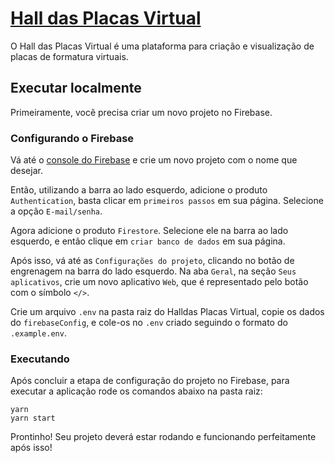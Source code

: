 # [Hall das Placas Virtual](https://hall-das-placas-virtual.vercel.app/)

O Hall das Placas Virtual é uma plataforma para criação e visualização de placas
de formatura virtuais.

## Executar localmente

Primeiramente, você precisa criar um novo projeto no Firebase.

### Configurando o Firebase

Vá até o [console do Firebase](https://console.firebase.google.com/) e crie um
novo projeto com o nome que desejar.

Então, utilizando a barra ao lado esquerdo, adicione o produto `Authentication`,
basta clicar em `primeiros passos` em sua página. Selecione a opção `E-mail/senha`.

Agora adicione o produto `Firestore`. Selecione ele na barra ao lado esquerdo, e
então clique em `criar banco de dados` em sua página.

Após isso, vá até as `Configurações do projeto`, clicando no botão de engrenagem
na barra do lado esquerdo. Na aba `Geral`, na seção `Seus aplicativos`, crie um
novo aplicativo `Web`, que é representado pelo botão com o símbolo `</>`.

Crie um arquivo `.env` na pasta raiz do Halldas Placas Virtual, copie os dados
do `firebaseConfig`, e cole-os no `.env` criado seguindo o formato do `.example.env`.

### Executando

Após concluir a etapa de configuração do projeto no Firebase, para executar a
aplicação rode os comandos abaixo na pasta raiz:

```
yarn
yarn start
```

Prontinho! Seu projeto deverá estar rodando e funcionando perfeitamente após isso!
